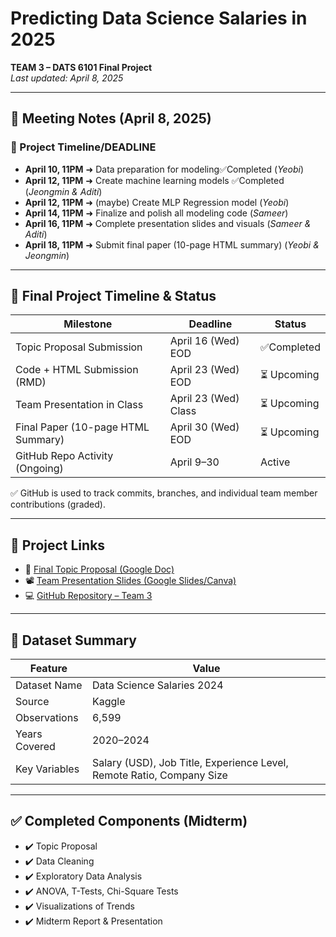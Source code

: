 # Predicting Data Science Salaries in 2025  
**TEAM 3 – DATS 6101 Final Project**  
_Last updated: April 8, 2025_

---
<h2>📝 Meeting Notes (April 8, 2025)</h2>

<h3>📅 Project Timeline/DEADLINE</h3>
<ul>
  <li><strong>April 10, 11PM</strong> ➜ Data preparation for modeling✅Completed   (<em>Yeobi</em>)</li>
  <li><strong>April 12, 11PM</strong> ➜ Create machine learning models ✅Completed  (<em>Jeongmin & Aditi</em>)</li>
  <li><strong>April 12, 11PM</strong> ➜ (maybe) Create MLP Regression model (<em>Yeobi</em>)</li>
  <li><strong>April 14, 11PM</strong> ➜ Finalize and polish all modeling code (<em>Sameer</em>)</li>
  <li><strong>April 16, 11PM</strong> ➜ Complete presentation slides and visuals (<em>Sameer & Aditi</em>)</li>
  <li><strong>April 18, 11PM</strong> ➜ Submit final paper (10-page HTML summary) (<em>Yeobi & Jeongmin</em>)</li>
</ul>


---

## 📌 Final Project Timeline & Status

| **Milestone**                           | **Deadline**           | **Status**         |
|-----------------------------------------|-------------------------|---------------------|
| Topic Proposal Submission               | April 16 (Wed) EOD      |  ✅Completed        |
| Code + HTML Submission (RMD)            | April 23 (Wed) EOD      | ⏳ Upcoming         |
| Team Presentation in Class              | April 23 (Wed) Class    | ⏳ Upcoming         |
| Final Paper (10-page HTML Summary)      | April 30 (Wed) EOD      | ⏳ Upcoming         |
| GitHub Repo Activity (Ongoing)          | April 9–30              |    Active           |

✅ GitHub is used to track commits, branches, and individual team member contributions (graded).

---


## 📂 Project Links


- 📝 [Final Topic Proposal (Google Doc)](https://docs.google.com/document/d/1TonihM2pEICN_JhDjw1G4cQPScTqqWj9scFf5tIRjkU/edit?tab=t.0#heading=h.9bmkoplnagtk)
- 📽️ [Team Presentation Slides (Google Slides/Canva)](link-here)
- 💻 [GitHub Repository – Team 3](https://github.com/sameerbatra1/Data-Science-Salaries)


---

## 📌 Dataset Summary

| Feature             | Value                         |
|---------------------|-------------------------------|
| Dataset Name        | Data Science Salaries 2024     |
| Source              | Kaggle                         |
| Observations        | 6,599                          |
| Years Covered       | 2020–2024                      |
| Key Variables       | Salary (USD), Job Title, Experience Level, Remote Ratio, Company Size |

---

## ✅ Completed Components (Midterm)

- ✔️ Topic Proposal
- ✔️ Data Cleaning
- ✔️ Exploratory Data Analysis
- ✔️ ANOVA, T-Tests, Chi-Square Tests
- ✔️ Visualizations of Trends
- ✔️ Midterm Report & Presentation

